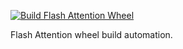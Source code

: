 [![Build Flash Attention Wheel](https://github.com/gueraf/flash_attention_wheels/actions/workflows/build.yml/badge.svg?branch=main)](https://github.com/gueraf/flash_attention_wheels/actions/workflows/build.yml)

Flash Attention wheel build automation.
